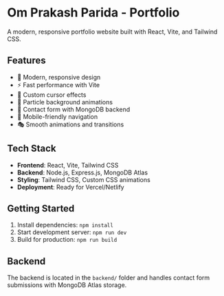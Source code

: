 # Om Prakash Parida - Portfolio

A modern, responsive portfolio website built with React, Vite, and Tailwind CSS.

## Features

- 🎨 Modern, responsive design
- ⚡ Fast performance with Vite
- 🎯 Custom cursor effects
- 🌊 Particle background animations
- 📧 Contact form with MongoDB backend
- 📱 Mobile-friendly navigation
- 🎭 Smooth animations and transitions

## Tech Stack

- **Frontend**: React, Vite, Tailwind CSS
- **Backend**: Node.js, Express.js, MongoDB Atlas
- **Styling**: Tailwind CSS, Custom CSS animations
- **Deployment**: Ready for Vercel/Netlify

## Getting Started

1. Install dependencies: `npm install`
2. Start development server: `npm run dev`
3. Build for production: `npm run build`

## Backend

The backend is located in the `backend/` folder and handles contact form submissions with MongoDB Atlas storage.
